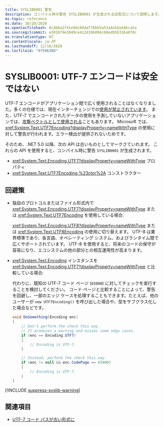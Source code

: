 ```yaml
---
title: SYSLIB0001 警告
description: コンパイル時の警告 SYSLIB0001 が生成される旧型式について説明します。
ms.topic: reference
ms.date: 10/20/2020
ms.openlocfilehash: 6c4b6a2f41e9dc044ef76bb5a53a4a54a44bca5a
ms.sourcegitcommit: e301979e3049ce412d19b094c60ed95b316a8f8c
ms.translationtype: HT
ms.contentlocale: ja-JP
ms.lasthandoff: 12/16/2020
ms.locfileid: "97596380"
---
```

# <a name="syslib0001-the-utf-7-encoding-is-insecure"></a>SYSLIB0001: UTF-7 エンコードは安全ではない

UTF-7 エンコードがアプリケーション間で広く使用されることはなくなりました。多くの仕様では、現在インターチェンジでの[使用が禁止されています](https://security.stackexchange.com/a/68609/3573)。 また、UTF-7 でエンコードされたデータの使用を予測していないアプリケーションでは、[攻撃ベクトルとして使用される](https://cve.mitre.org/cgi-bin/cvekey.cgi?keyword=utf-7)こともあります。 Microsoft では、<xref:System.Text.UTF7Encoding?displayProperty=nameWithType> の使用に対して警告が行われます。エラー検出が提供されないためです。

そのため、.NET 5.0 以降、次の API は古いものとしてマークさていれます。 これらの API を使用すると、コンパイル時に警告 `SYSLIB0001` が生成されます。

- <xref:System.Text.Encoding.UTF7?displayProperty=nameWithType> プロパティ
- <xref:System.Text.UTF7Encoding.%23ctor%2A> コンストラクター

## <a name="workarounds"></a>回避策

- 独自のプロトコルまたはファイル形式内で <xref:System.Text.Encoding.UTF7?displayProperty=nameWithType> または <xref:System.Text.UTF7Encoding> を使用している場合:

  <xref:System.Text.Encoding.UTF8?displayProperty=nameWithType> または <xref:System.Text.UTF8Encoding> の使用に切り替えます。 UTF-8 は業界標準であり、各言語、オペレーティング システム、およびランタイム間で広くサポートされています。 UTF-8 を使用すると、将来のコードの保守が容易になり、エコシステムの他の部分との相互運用性が高まります。

- <xref:System.Text.Encoding> インスタンスを <xref:System.Text.Encoding.UTF7?displayProperty=nameWithType> と比較している場合:

  代わりに、既知の UTF-7 コード ページ (`65000`) に対してチェックを実行することを検討してください。 コード ページと比較することによって、警告を回避し、一部のエッジ ケースを処理することもできます。たとえば、他のユーザーが `new UTF7Encoding()` を呼び出した場合や、型をサブクラス化した場合などです。

  ```csharp
  void DoSomething(Encoding enc)
  {
      // Don't perform the check this way.
      // It produces a warning and misses some edge cases.
      if (enc == Encoding.UTF7)
      {
          // Encoding is UTF-7.
      }

      // Instead, perform the check this way.
      if (enc != null && enc.CodePage == 65000)
      {
          // Encoding is UTF-7.
      }
  }
  ```

[!INCLUDE [suppress-syslib-warning](../../../../includes/suppress-syslib-warning.md)]

## <a name="see-also"></a>関連項目

- [UTF-7 コード パスが古い形式に](../core-libraries/5.0/utf-7-code-paths-obsolete.md)
